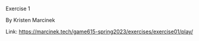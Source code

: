Exercise 1

By Kristen Marcinek

Link: https://marcinek.tech/game615-spring2023/exercises/exercise01/play/
